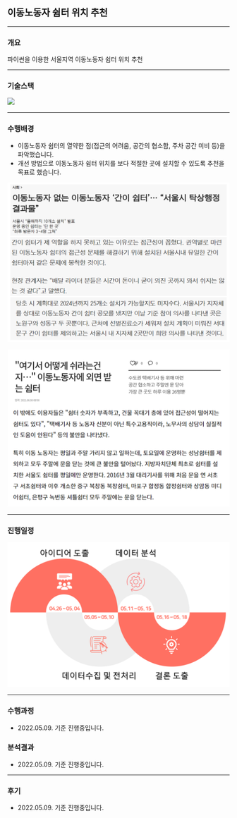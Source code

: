 ## 이동노동자 쉼터 위치 추천
<hr>

### 개요
파이썬을 이용한 서울지역 이동노동자 쉼터 위치 추천

<hr>

### 기술스택
<img src="https://img.shields.io/badge/Python-3766AB?style=flat&logo=Python&logoColor=white"/></a>

<hr>

### 수행배경
- 이동노동자 쉼터의 열약한 점(접근의 어려움, 공간의 협소함, 주차 공간 미비 등)을 파악했습니다.
- 개선 방법으로 이동노동자 쉼터 위치를 보다 적절한 곳에 설치할 수 있도록 추천을 목표로 했습니다.

![관련기사1](imgs/article1.png)

![관련기사2](imgs/article2.png)

<hr>

### 진행일정
![진행일정](imgs/schedule.png)

<hr>

### 수행과정
- 2022.05.09. 기준 진행중입니다.

### 분석결과
- 2022.05.09. 기준 진행중입니다.

<hr>

### 후기
- 2022.05.09. 기준 진행중입니다.

